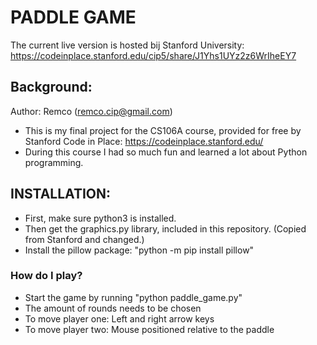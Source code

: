 # **PADDLE GAME**
The current live version is hosted bij Stanford University: 
https://codeinplace.stanford.edu/cip5/share/J1Yhs1UYz2z6WrIheEY7

## **Background:** 
Author: Remco (remco.cip@gmail.com)
* This is my final project for the CS106A course, provided for free by Stanford Code in Place: https://codeinplace.stanford.edu/ 
* During this course I had so much fun and learned a lot about Python programming.

## **INSTALLATION:** 
* First, make sure python3 is installed.
* Then get the graphics.py library, included in this repository. (Copied from Stanford and changed.)
* Install the pillow package: "python -m pip install pillow"

### **How do I play?**
* Start the game by running "python paddle_game.py"
* The amount of rounds needs to be chosen
* To move player one: Left and right arrow keys
* To move player two: Mouse positioned relative to the paddle
